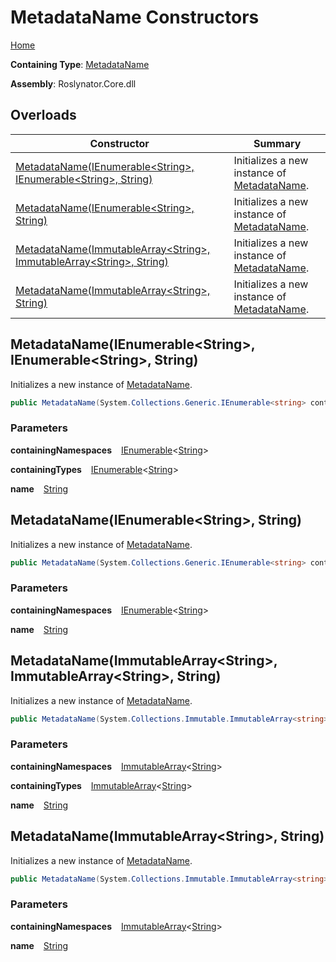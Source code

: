 # MetadataName Constructors

[Home](../../../README.md)

**Containing Type**: [MetadataName](../README.md)

**Assembly**: Roslynator\.Core\.dll

## Overloads

| Constructor | Summary |
| ----------- | ------- |
| [MetadataName(IEnumerable\<String\>, IEnumerable\<String\>, String)](#2683869985) | Initializes a new instance of [MetadataName](../README.md)\. |
| [MetadataName(IEnumerable\<String\>, String)](#2380643901) | Initializes a new instance of [MetadataName](../README.md)\. |
| [MetadataName(ImmutableArray\<String\>, ImmutableArray\<String\>, String)](#1108504764) | Initializes a new instance of [MetadataName](../README.md)\. |
| [MetadataName(ImmutableArray\<String\>, String)](#3069058406) | Initializes a new instance of [MetadataName](../README.md)\. |

<a id="2683869985"></a>

## MetadataName\(IEnumerable\<String\>, IEnumerable\<String\>, String\) 

  
Initializes a new instance of [MetadataName](../README.md)\.

```csharp
public MetadataName(System.Collections.Generic.IEnumerable<string> containingNamespaces, System.Collections.Generic.IEnumerable<string> containingTypes, string name)
```

### Parameters

**containingNamespaces** &ensp; [IEnumerable](https://docs.microsoft.com/en-us/dotnet/api/system.collections.generic.ienumerable-1)\<[String](https://docs.microsoft.com/en-us/dotnet/api/system.string)\>

**containingTypes** &ensp; [IEnumerable](https://docs.microsoft.com/en-us/dotnet/api/system.collections.generic.ienumerable-1)\<[String](https://docs.microsoft.com/en-us/dotnet/api/system.string)\>

**name** &ensp; [String](https://docs.microsoft.com/en-us/dotnet/api/system.string)<a id="2380643901"></a>

## MetadataName\(IEnumerable\<String\>, String\) 

  
Initializes a new instance of [MetadataName](../README.md)\.

```csharp
public MetadataName(System.Collections.Generic.IEnumerable<string> containingNamespaces, string name)
```

### Parameters

**containingNamespaces** &ensp; [IEnumerable](https://docs.microsoft.com/en-us/dotnet/api/system.collections.generic.ienumerable-1)\<[String](https://docs.microsoft.com/en-us/dotnet/api/system.string)\>

**name** &ensp; [String](https://docs.microsoft.com/en-us/dotnet/api/system.string)<a id="1108504764"></a>

## MetadataName\(ImmutableArray\<String\>, ImmutableArray\<String\>, String\) 

  
Initializes a new instance of [MetadataName](../README.md)\.

```csharp
public MetadataName(System.Collections.Immutable.ImmutableArray<string> containingNamespaces, System.Collections.Immutable.ImmutableArray<string> containingTypes, string name)
```

### Parameters

**containingNamespaces** &ensp; [ImmutableArray](https://docs.microsoft.com/en-us/dotnet/api/system.collections.immutable.immutablearray-1)\<[String](https://docs.microsoft.com/en-us/dotnet/api/system.string)\>

**containingTypes** &ensp; [ImmutableArray](https://docs.microsoft.com/en-us/dotnet/api/system.collections.immutable.immutablearray-1)\<[String](https://docs.microsoft.com/en-us/dotnet/api/system.string)\>

**name** &ensp; [String](https://docs.microsoft.com/en-us/dotnet/api/system.string)<a id="3069058406"></a>

## MetadataName\(ImmutableArray\<String\>, String\) 

  
Initializes a new instance of [MetadataName](../README.md)\.

```csharp
public MetadataName(System.Collections.Immutable.ImmutableArray<string> containingNamespaces, string name)
```

### Parameters

**containingNamespaces** &ensp; [ImmutableArray](https://docs.microsoft.com/en-us/dotnet/api/system.collections.immutable.immutablearray-1)\<[String](https://docs.microsoft.com/en-us/dotnet/api/system.string)\>

**name** &ensp; [String](https://docs.microsoft.com/en-us/dotnet/api/system.string)